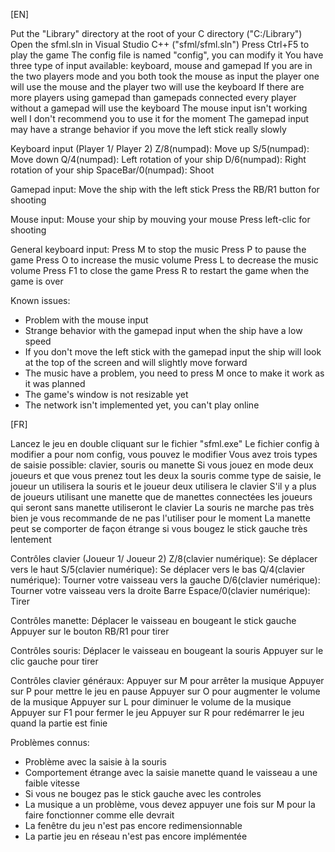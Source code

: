 [EN]

Put the "Library" directory at the root of your C directory ("C:/Library")
Open the sfml.sln in Visual Studio C++ ("sfml/sfml.sln")
Press Ctrl+F5 to play the game
The config file is named "config", you can modify it
You have three type of input available: keyboard, mouse and gamepad
If you are in the two players mode and you both took the mouse as input the player one will use the mouse and the player two will use the keyboard
If there are more players using gamepad than gamepads connected every player without a gamepad will use the keyboard
The mouse input isn't working well I don't recommend you to use it for the moment
The gamepad input may have a strange behavior if you move the left stick really slowly

Keyboard input (Player 1/ Player 2)
Z/8(numpad): Move up
S/5(numpad): Move down
Q/4(numpad): Left rotation of your ship
D/6(numpad): Right rotation of your ship
SpaceBar/0(numpad): Shoot

Gamepad input:
Move the ship with the left stick
Press the RB/R1 button for shooting

Mouse input:
Mouse your ship by mouving your mouse
Press left-clic for shooting

General keyboard input:
Press M to stop the music
Press P to pause the game
Press O to increase the music volume
Press L to decrease the music volume
Press F1 to close the game
Press R to restart the game when the game is over


Known issues:
- Problem with the mouse input
- Strange behavior with the gamepad input when the ship have a low speed
- If you don't move the left stick with the gamepad input the ship will look at the top of the screen and will slightly move forward
- The music have a problem, you need to press M once to make it work as it was planned
- The game's window is not resizable yet
- The network isn't implemented yet, you can't play online



[FR]

Lancez le jeu en double cliquant sur le fichier "sfml.exe"
Le fichier config à modifier a pour nom config, vous pouvez le modifier
Vous avez trois types de saisie possible: clavier, souris ou manette
Si vous jouez en mode deux joueurs et que vous prenez tout les deux la souris comme type de saisie, le joueur un utilisera la souris et le joueur deux utilisera le clavier
S'il y a plus de joueurs utilisant une manette que de manettes connectées les joueurs qui seront sans manette utiliseront le clavier
La souris ne marche pas très bien je vous recommande de ne pas l'utiliser pour le moment
La manette peut se comporter de façon étrange si vous bougez le stick gauche très lentement

Contrôles clavier (Joueur 1/ Joueur 2)
Z/8(clavier numérique): Se déplacer vers le haut
S/5(clavier numérique): Se déplacer vers le bas
Q/4(clavier numérique): Tourner votre vaisseau vers la gauche
D/6(clavier numérique): Tourner votre vaisseau vers la droite
Barre Espace/0(clavier numérique): Tirer

Contrôles manette:
Déplacer le vaisseau en bougeant le stick gauche
Appuyer sur le bouton RB/R1 pour tirer

Contrôles souris:
Déplacer le vaisseau en bougeant la souris
Appuyer sur le clic gauche pour tirer

Contrôles clavier généraux:
Appuyer sur M pour arrêter la musique
Appuyer sur P pour mettre le jeu en pause
Appuyer sur O pour augmenter le volume de la musique
Appuyer sur L pour diminuer le volume de la musique
Appuyer sur F1 pour fermer le jeu
Appuyer sur R pour redémarrer le jeu quand la partie est finie


Problèmes connus:
- Problème avec la saisie à la souris
- Comportement étrange avec la saisie manette quand le vaisseau a une faible vitesse
- Si vous ne bougez pas le stick gauche avec les controles
- La musique a un problème, vous devez appuyer une fois sur M pour la faire fonctionner comme elle devrait
- La fenêtre du jeu n'est pas encore redimensionnable
- La partie jeu en réseau n'est pas encore implémentée